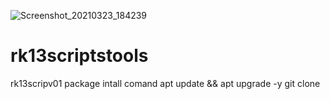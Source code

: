 ![Screenshot_20210323_184239](https://user-images.githubusercontent.com/74474967/112233753-fb610a80-8c08-11eb-9f30-377fd6d1abe0.jpg)
# rk13scriptstools
rk13scripv01 package
intall comand
apt update && apt upgrade -y
git clone 
